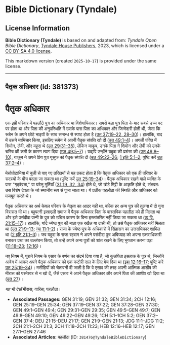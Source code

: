 # Bible Dictionary (Tyndale)

## License Information

**Bible Dictionary (Tyndale)** is based on and adapted from: _Tyndale Open Bible Dictionary_, [Tyndale House Publishers](https://tyndaleopenresources.com/), 2023, which is licensed under a [CC BY-SA 4.0 license](https://creativecommons.org/licenses/by-sa/4.0/legalcode.en).

This markdown version (created `2025-10-17`) is provided under the same license.



--------------------------------

## पैतृक अधिकार (id: 381373)

पैतृक अधिकार
============

एक इब्री परिवार में पहलौठे पुत्र का अधिकार या विशेषाधिकार। सबसे बड़ा पुत्र पिता के बाद सबसे उच्च पद पर होता था और पिता की अनुपस्थिति में उसके पास पिता का अधिकार और जिम्मेदारी होती थी, जैसा कि रूबेन के अपने छोटे भाइयों के साथ सम्बन्ध से स्पष्ट होता है ([उत 37:19–22, 28–30](https://ref.ly/Gen37:19-Gen37:22,Gen37:28-Gen37:30))। हालांकि, बाद में उसने व्यभिचार किया, इसलिए रूबेन ने अपनी पैतृक संपत्ति खो दी ([उत 49:1–4](https://ref.ly/Gen49:1-Gen49:4))। अगली पंक्ति में शिमोन, लेवी, और यहूदा थे ([उत 29:31–35](https://ref.ly/Gen29:31-Gen29:35)), लेकिन याकूब, उनके पिता ने शिमोन और लेवी को उनके चरित्र की कमी के कारण त्याग दिया ([उत 49:5–7](https://ref.ly/Gen49:5-Gen49:7))। यद्यपि उन्होंने यहूदा की प्रशंसा की ([उत 49:8–10](https://ref.ly/Gen49:8-Gen49:10)), याकूब ने अपने प्रिय पुत्र यूसुफ को पैतृक संपत्ति दी ([उत 49:22–26](https://ref.ly/Gen49:22-Gen49:26); [1 इति 5:1–2](https://ref.ly/1Chr5:1-1Chr5:2); पुष्टि करें [उत 37:2–4](https://ref.ly/Gen37:2-Gen37:4))।

मेसोपोटामिया में नुज़ी से पाए गए तख्तियों से यह प्रकट होता है कि पैतृक अधिकार को एक ही परिवार के सदस्यों के बीच बदला जा सकता था (पुष्टि करें [उत 25:19–34](https://ref.ly/Gen25:19-Gen25:34))। पैतृक अधिकार रखने वाले व्यक्ति के पास "गृहदेवता," या घरेलू मूर्तियाँ ([31:19, 32, 34](https://ref.ly/Gen31:19,Gen31:32,Gen31:34)) होते थे, जो छोटे मिट्टी के आकृति होते थे, संभवतः उस विशेष देवता के जो स्थानीय रूप से पूजा जाता था। ये प्रतीक पहलौठा की स्थिति और अधिकार को मजबूत करते थे।

पैतृक अधिकार का अर्थ केवल परिवार के नेतृत्व का आदर नहीं था, बल्कि हर अन्य पुत्र की तुलना में दो गुना विरासत भी था। बहुपत्नी इस्राएली समाज में पैतृक अधिकार पिता के वास्तविक पहलौठा को ही मिलता था और इसे पसंदीदा पत्नी के पुत्र को उचित कारण के बिना हस्तांतरित नहीं किया जा सकता था ([व्य.वि. 21:15–17](https://ref.ly/Deut21:15-Deut21:17))। हालांकि, यदि ज्येष्ठ पुत्र की माता एक रखैल या दासी थी, तो उसे पैतृक अधिकार नहीं मिलता था ([उत 21:9–13](https://ref.ly/Gen21:9-Gen21:13); [न्या 11:1–2](https://ref.ly/Judg11:1-Judg11:2))। राजा के ज्येष्ठ पुत्र के अधिकारों में सिंहासन का उत्तराधिकार शामिल था ([2 इति 21:1–3](https://ref.ly/2Chr21:1-2Chr21:3))। जब यहूदा के राजा रहबाम ने अपने पसंदीदा पुत्र अबिय्याह को अपना उत्तराधिकारी बनाकर प्रथा का उल्लंघन किया, तो उन्हें अपने अन्य पुत्रों को शांत रखने के लिए भुगतान करना पड़ा ([11:18–23](https://ref.ly/2Chr11:18-2Chr11:23); [12:16](https://ref.ly/2Chr12:16))।

नए नियम में, पुराने नियम के एसाव के वर्णन का संदर्भ दिया गया है, जो कुलपिता इसहाक के पुत्र थे, जिन्होंने आवेग में आकर अपने पैतृक अधिकार को एक कटोरी दाल के लिए बेच दिया था ([इब्रा 12:16–17](https://ref.ly/Heb12:16-Heb12:17); पुष्टि करें [उत 25:19–34](https://ref.ly/Gen25:19-Gen25:34))। मसीहियों को चेतावनी दी जाती है कि वे एसाव की तरह अपनी आत्मिक आशीष की मीरास को परमेश्वर से न खो दें, जैसे एसाव ने अपने पैतृक अधिकार और अपने पिता की आशीष खो दिया था ([उत 27](https://ref.ly/Gen27:1-Gen27:46))।

*यह भी देखें* मीरास; वारिस; पहलौठा।

* **Associated Passages:** GEN 31:19; GEN 31:32; GEN 31:34; 2CH 12:16; GEN 25:19–GEN 25:34; GEN 37:19–GEN 37:22; GEN 37:28–GEN 37:30; GEN 49:1–GEN 49:4; GEN 29:31–GEN 29:35; GEN 49:5–GEN 49:7; GEN 49:8–GEN 49:10; GEN 49:22–GEN 49:26; 1CH 5:1–1CH 5:2; GEN 37:2–GEN 37:4; DEU 21:15–DEU 21:17; GEN 21:9–GEN 21:13; JDG 11:1–JDG 11:2; 2CH 21:1–2CH 21:3; 2CH 11:18–2CH 11:23; HEB 12:16–HEB 12:17; GEN 27:1–GEN 27:46
* **Associated Articles:** पहलौठा (ID: `381476@TyndaleBibleDictionary`)

